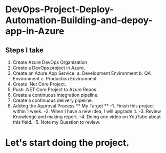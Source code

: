 # DevOps-Project-Deploy-Automation-Building-and-depoy-app-in-Azure
## Steps I take
1. Create Azure DevOps Organization
2. Create a DevOps project in Azure.
3. Create an Azure App Service.
   a. Development Environment
   b. QA Environment
   c. Production Environment
4. Create .Net Core Project.
5. Push .NET Core Project to Azure Repos
6. Create a continuous integration pipeline.
7. Create a continuous delivery pipeline.
8. Adding the Approval Process
   ** My Target **
   -1. Finish this project within 1 week.
    -2. When I have a new idea, I will upgrade it.
   -3. Review Knowledge and making report.
   -4. Doing one video on YouTube about this field.
   -5. Note my Question to review.
# Let's start doing the project.
